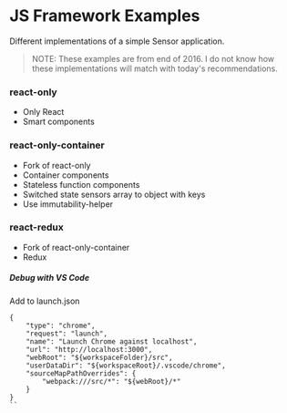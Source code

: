 # JS Framework Examples

Different implementations of a simple Sensor application.

> NOTE: These examples are from end of 2016. I do not know how these implementations will match with today's recommendations.

### react-only

- Only React
- Smart components

### react-only-container

- Fork of react-only
- Container components
- Stateless function components
- Switched state sensors array to object with keys
- Use immutability-helper

### react-redux

- Fork of react-only-container
- Redux

##### Debug with VS Code

Add to launch.json

```
{
    "type": "chrome",
    "request": "launch",
    "name": "Launch Chrome against localhost",
    "url": "http://localhost:3000",
    "webRoot": "${workspaceFolder}/src",
    "userDataDir": "${workspaceRoot}/.vscode/chrome",
    "sourceMapPathOverrides": {
        "webpack:///src/*": "${webRoot}/*"
    }
}
``
```
